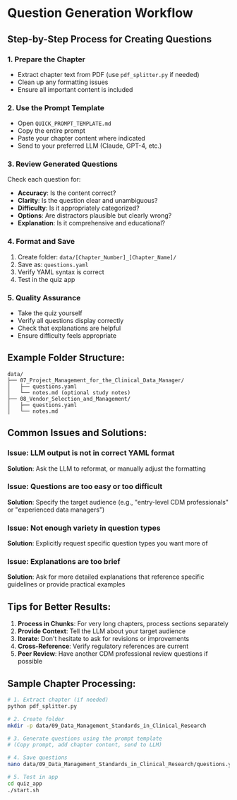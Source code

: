 # Question Generation Workflow

## Step-by-Step Process for Creating Questions

### 1. Prepare the Chapter
- Extract chapter text from PDF (use `pdf_splitter.py` if needed)
- Clean up any formatting issues
- Ensure all important content is included

### 2. Use the Prompt Template
- Open `QUICK_PROMPT_TEMPLATE.md`
- Copy the entire prompt
- Paste your chapter content where indicated
- Send to your preferred LLM (Claude, GPT-4, etc.)

### 3. Review Generated Questions
Check each question for:
- **Accuracy**: Is the content correct?
- **Clarity**: Is the question clear and unambiguous?
- **Difficulty**: Is it appropriately categorized?
- **Options**: Are distractors plausible but clearly wrong?
- **Explanation**: Is it comprehensive and educational?

### 4. Format and Save
1. Create folder: `data/[Chapter_Number]_[Chapter_Name]/`
2. Save as: `questions.yaml`
3. Verify YAML syntax is correct
4. Test in the quiz app

### 5. Quality Assurance
- Take the quiz yourself
- Verify all questions display correctly
- Check that explanations are helpful
- Ensure difficulty feels appropriate

## Example Folder Structure:
```
data/
├── 07_Project_Management_for_the_Clinical_Data_Manager/
│   ├── questions.yaml
│   └── notes.md (optional study notes)
├── 08_Vendor_Selection_and_Management/
│   ├── questions.yaml
│   └── notes.md
```

## Common Issues and Solutions:

### Issue: LLM output is not in correct YAML format
**Solution**: Ask the LLM to reformat, or manually adjust the formatting

### Issue: Questions are too easy or too difficult
**Solution**: Specify the target audience (e.g., "entry-level CDM professionals" or "experienced data managers")

### Issue: Not enough variety in question types
**Solution**: Explicitly request specific question types you want more of

### Issue: Explanations are too brief
**Solution**: Ask for more detailed explanations that reference specific guidelines or provide practical examples

## Tips for Better Results:

1. **Process in Chunks**: For very long chapters, process sections separately
2. **Provide Context**: Tell the LLM about your target audience
3. **Iterate**: Don't hesitate to ask for revisions or improvements
4. **Cross-Reference**: Verify regulatory references are current
5. **Peer Review**: Have another CDM professional review questions if possible

## Sample Chapter Processing:

```bash
# 1. Extract chapter (if needed)
python pdf_splitter.py

# 2. Create folder
mkdir -p data/09_Data_Management_Standards_in_Clinical_Research

# 3. Generate questions using the prompt template
# (Copy prompt, add chapter content, send to LLM)

# 4. Save questions
nano data/09_Data_Management_Standards_in_Clinical_Research/questions.yaml

# 5. Test in app
cd quiz_app
./start.sh
```